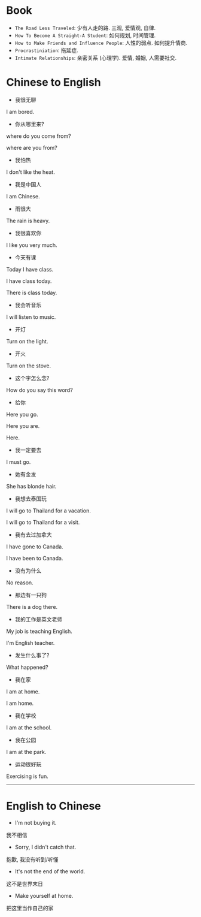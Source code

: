 
# Book

- `The Road Less Traveled`: 少有人走的路. 三观, 爱情观, 自律.
- `How To Become A Straight-A Student`: 如何规划, 时间管理.
- `How to Make Friends and Influence People`: 人性的弱点. 如何提升情商.
- `Procrastiniation`: 拖延症.
- `Intimate Relationships`: 亲密关系 (心理学). 爱情, 婚姻, 人需要社交.

# Chinese to English

- 我很无聊

I am bored.

- 你从哪里来?

where do you come from?

where are you from?

- 我怕热

I don't like the heat.

- 我是中国人

I am Chinese.

- 雨很大

The rain is heavy.

- 我很喜欢你

I like you very much.

- 今天有课

Today I have class.

I have class today.

There is class today.

- 我会听音乐

I will listen to music.

- 开灯

Turn on the light.

- 开火

Turn on the stove.

- 这个字怎么念?

How do you say this word?

- 给你

Here you go.

Here you are.

Here.

- 我一定要去

I must go.

- 她有金发

She has blonde hair.

- 我想去泰国玩

I will go to Thailand for a vacation.

I will go to Thailand for a visit.

- 我有去过加拿大

I have gone to Canada.

I have been to Canada.

- 没有为什么

No reason.

- 那边有一只狗

There is a dog there.

- 我的工作是英文老师

My job is teaching English.

I'm English teacher.

- 发生什么事了?

What happened?

- 我在家

I am at home.

I am home.

- 我在学校

I am at the school.

- 我在公园

I am at the park.

- 运动很好玩

Exercising is fun.

---

# English to Chinese

- I'm not buying it.

我不相信

- Sorry, I didn't catch that.

抱歉, 我没有听到/听懂

- It's not the end of the world.

这不是世界末日

- Make yourself at home.

把这里当作自己的家

